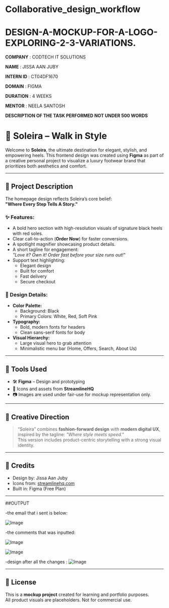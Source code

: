 # Collaborative_design_workflow

# DESIGN-A-MOCKUP-FOR-A-LOGO-EXPLORING-2-3-VARIATIONS.

**COMPANY** : CODTECH IT SOLUTIONS

**NAME** : JISSA AAN JUBY

**INTERN ID** : CT04DF1670

**DOMAIN** : FIGMA

**DURATION** : 4 WEEKS

**MENTOR** : NEELA SANTOSH

**DESCRIPTION OF THE TASK PERFORMED NOT UNDER 500 WORDS**
# 👠 Soleira – Walk in Style

Welcome to **Soleira**, the ultimate destination for elegant, stylish, and empowering heels. This frontend design was created using **Figma** as part of a creative personal project to visualize a luxury footwear brand that prioritizes both aesthetics and comfort.

---
## 📝 Project Description

The homepage design reflects Soleira’s core belief:  
**"Where Every Step Tells A Story."**

### ✨ Features:
- A bold hero section with high-resolution visuals of signature black heels with red soles.
- Clear call-to-action (**Order Now**) for faster conversions.
- A spotlight magnifier showcasing product details.
- A short tagline for engagement:  
  _"Love it? Own it! Order fast before your size runs out!"_
- Support text highlighting:  
  - Elegant design  
  - Built for comfort  
  - Fast delivery  
  - Secure checkout

### 🎨 Design Details:
- **Color Palette:**  
  - Background: Black  
  - Primary Colors: White, Red, Soft Pink  
- **Typography:**  
  - Bold, modern fonts for headers  
  - Clean sans-serif fonts for body
- **Visual Hierarchy:**  
  - Large visual hero to grab attention  
  - Minimalistic menu bar (Home, Offers, Search, About Us)

---

## 🔧 Tools Used

- 🛠️ **Figma** – Design and prototyping  
- 🎨 Icons and assets from **StreamlineHQ**  
- 📷 Images are used under fair-use for mockup representation only.

---
## 🧠 Creative Direction

> “Soleira” combines **fashion-forward design** with **modern digital UX**, inspired by the tagline:
> _"Where style meets speed."_  
This version includes product-centric storytelling with a strong visual identity.

---

## 📣 Credits

- Design by: Jissa Aan Juby  
- Icons from: [streamlinehq.com](https://streamlinehq.com)  
- Built in: Figma (Free Plan)

---

##OUTPUT

-the email that i sent is below:

![Image](https://github.com/user-attachments/assets/66760183-523c-489e-b9c1-a4bef484921e)

-the comments that was inputted:

![Image](https://github.com/user-attachments/assets/fd467651-52d5-4e7f-8007-21378f37bae6)

![Image](https://github.com/user-attachments/assets/2338d75a-2660-44f3-b532-b86f0d1cb90c)

-design after all the changes :
![Image](https://github.com/user-attachments/assets/d0f44bc1-b9cb-4a8d-b4ef-d769740a972e)

---

## 📌 License

This is a **mockup project** created for learning and portfolio purposes.  
All product visuals are placeholders. Not for commercial use.
